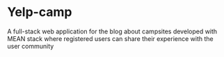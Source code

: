 # Yelp-camp
A full-stack web application for the blog about campsites developed with MEAN stack where registered users can share their experience with the user community
